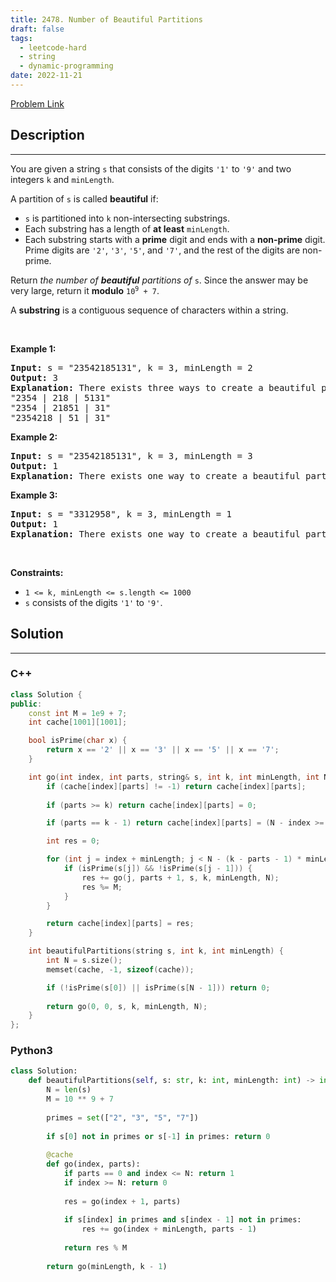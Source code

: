 ```yaml
---
title: 2478. Number of Beautiful Partitions
draft: false
tags: 
  - leetcode-hard
  - string
  - dynamic-programming
date: 2022-11-21
---
```


[Problem Link](https://leetcode.com/problems/number-of-beautiful-partitions/)

## Description

---
<p>You are given a string <code>s</code> that consists of the digits <code>&#39;1&#39;</code> to <code>&#39;9&#39;</code> and two integers <code>k</code> and <code>minLength</code>.</p>

<p>A partition of <code>s</code> is called <strong>beautiful</strong> if:</p>

<ul>
	<li><code>s</code> is partitioned into <code>k</code> non-intersecting substrings.</li>
	<li>Each substring has a length of <strong>at least</strong> <code>minLength</code>.</li>
	<li>Each substring starts with a <strong>prime</strong> digit and ends with a <strong>non-prime</strong> digit. Prime digits are <code>&#39;2&#39;</code>, <code>&#39;3&#39;</code>, <code>&#39;5&#39;</code>, and <code>&#39;7&#39;</code>, and the rest of the digits are non-prime.</li>
</ul>

<p>Return<em> the number of <strong>beautiful</strong> partitions of </em><code>s</code>. Since the answer may be very large, return it <strong>modulo</strong> <code>10<sup>9</sup> + 7</code>.</p>

<p>A <strong>substring</strong> is a contiguous sequence of characters within a string.</p>

<p>&nbsp;</p>
<p><strong class="example">Example 1:</strong></p>

<pre>
<strong>Input:</strong> s = &quot;23542185131&quot;, k = 3, minLength = 2
<strong>Output:</strong> 3
<strong>Explanation:</strong> There exists three ways to create a beautiful partition:
&quot;2354 | 218 | 5131&quot;
&quot;2354 | 21851 | 31&quot;
&quot;2354218 | 51 | 31&quot;
</pre>

<p><strong class="example">Example 2:</strong></p>

<pre>
<strong>Input:</strong> s = &quot;23542185131&quot;, k = 3, minLength = 3
<strong>Output:</strong> 1
<strong>Explanation:</strong> There exists one way to create a beautiful partition: &quot;2354 | 218 | 5131&quot;.
</pre>

<p><strong class="example">Example 3:</strong></p>

<pre>
<strong>Input:</strong> s = &quot;3312958&quot;, k = 3, minLength = 1
<strong>Output:</strong> 1
<strong>Explanation:</strong> There exists one way to create a beautiful partition: &quot;331 | 29 | 58&quot;.
</pre>

<p>&nbsp;</p>
<p><strong>Constraints:</strong></p>

<ul>
	<li><code>1 &lt;= k, minLength &lt;= s.length &lt;= 1000</code></li>
	<li><code>s</code> consists of the digits <code>&#39;1&#39;</code> to <code>&#39;9&#39;</code>.</li>
</ul>


## Solution

---
### C++
``` cpp title='number-of-beautiful-partitions'
class Solution {
public:
    const int M = 1e9 + 7;
    int cache[1001][1001];

    bool isPrime(char x) {
        return x == '2' || x == '3' || x == '5' || x == '7';
    }

    int go(int index, int parts, string& s, int k, int minLength, int N) {
        if (cache[index][parts] != -1) return cache[index][parts];
            
        if (parts >= k) return cache[index][parts] = 0;

        if (parts == k - 1) return cache[index][parts] = (N - index >= minLength);

        int res = 0;

        for (int j = index + minLength; j < N - (k - parts - 1) * minLength + 1; j++) {
            if (isPrime(s[j]) && !isPrime(s[j - 1])) {
                res += go(j, parts + 1, s, k, minLength, N);
                res %= M;
            }
        }

        return cache[index][parts] = res;
    }

    int beautifulPartitions(string s, int k, int minLength) {
        int N = s.size();
        memset(cache, -1, sizeof(cache));

        if (!isPrime(s[0]) || isPrime(s[N - 1])) return 0;
        
        return go(0, 0, s, k, minLength, N);
    }
};
```
### Python3
``` py title='number-of-beautiful-partitions'
class Solution:
    def beautifulPartitions(self, s: str, k: int, minLength: int) -> int:
        N = len(s)
        M = 10 ** 9 + 7
        
        primes = set(["2", "3", "5", "7"])
        
        if s[0] not in primes or s[-1] in primes: return 0
        
        @cache
        def go(index, parts):
            if parts == 0 and index <= N: return 1
            if index >= N: return 0
            
            res = go(index + 1, parts)
            
            if s[index] in primes and s[index - 1] not in primes:
                res += go(index + minLength, parts - 1)
            
            return res % M
        
        return go(minLength, k - 1)
```

